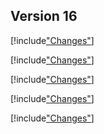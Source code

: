 
## Version 16

[!include["Changes"](./_changes16.00.md)]

[!include["Changes"](./_changes16.01.md)]

[!include["Changes"](./_changes16.02.md)]

[!include["Changes"](./_changes16.03.md)]

[!include["Changes"](./_changes16.04.md)]
